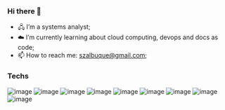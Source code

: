 ### Hi there 👋

- 🖧 I’m a systems analyst;
- ☁️ I’m currently learning about cloud computing, devops and docs as code;
- 📫 How to reach me: szalbuque@gmail.com;

### Techs 
![image](https://github.com/szalbuque/szalbuque/assets/64749145/0253f46c-503b-4590-a07a-b68cc5cdd074) ![image](https://github.com/szalbuque/szalbuque/assets/64749145/b6726055-eb3a-49e7-86a5-a2ff58b14b5c) ![image](https://github.com/szalbuque/szalbuque/assets/64749145/aae3dd54-c124-4cca-a2f9-6018fc01fb71) ![image](https://github.com/szalbuque/szalbuque/assets/64749145/5e403d86-e6b2-4a20-b2ae-4862933de874)  ![image](https://github.com/szalbuque/szalbuque/assets/64749145/d68b5d2a-c822-4024-9be8-13b1907a66fe) ![image](https://github.com/szalbuque/szalbuque/assets/64749145/c5069be4-e5e5-45ea-8bc3-14d7dc1329b7) ![image](https://github.com/szalbuque/szalbuque/assets/64749145/a997737b-f37f-4767-ac37-79f5dcc07c0e) ![image](https://github.com/szalbuque/szalbuque/assets/64749145/4c117fd6-c6aa-4f24-bea3-4b17e657e323) ![image](https://github.com/szalbuque/szalbuque/assets/64749145/35595427-2dcc-4f00-9d71-e69cf412fbe6)







